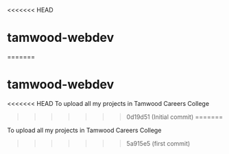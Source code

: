 <<<<<<< HEAD
# tamwood-webdev
=======
# tamwood-webdev
<<<<<<< HEAD
To upload all my projects in Tamwood Careers College 
>>>>>>> 0d19d51 (Initial commit)
=======

To upload all my projects in Tamwood Careers College
>>>>>>> 5a915e5 (first commit)
